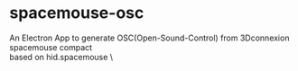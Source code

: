 # spacemouse-osc

An Electron App to generate OSC(Open-Sound-Control) from 3Dconnexion spacemouse compact  \
based on hid.spacemouse \
